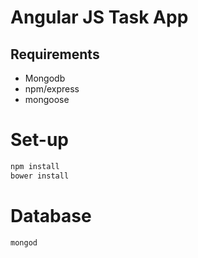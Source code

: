 # Angular JS Task App

## Requirements

- Mongodb
- npm/express
- mongoose

# Set-up

```Bash
npm install
bower install
```

# Database

```
mongod
```
